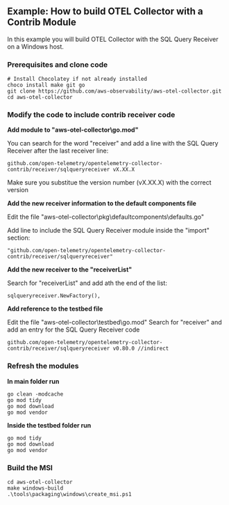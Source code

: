 ## Example: How to build OTEL Collector with a Contrib Module 

In this example you will build OTEL Collector with the SQL Query Receiver on a Windows host.  


### Prerequisites and clone code
```
# Install Chocolatey if not already installed 
choco install make git go 
git clone https://github.com/aws-observability/aws-otel-collector.git  
cd aws-otel-collector
```

### Modify the code to include contrib receiver code

**Add module to "aws-otel-collector\go.mod"**

You can search for the word "receiver" and add a line with the SQL Query Receiver after the last receiver line: 
```
github.com/open-telemetry/opentelemetry-collector-contrib/receiver/sqlqueryreceiver vX.XX.X
```
Make sure you substitue the version number (vX.XX.X) with the correct version 

**Add the new receiver information to the default components file**

Edit the file "aws-otel-collector\pkg\defaultcomponents\defaults.go"

Add line to include the SQL Query Receiver module inside the "import" section: 
```
"github.com/open-telemetry/opentelemetry-collector-contrib/receiver/sqlqueryreceiver"
```
**Add the new receiver to the "receiverList"**

Search for "receiverList" and add ath the end of the list: 
```
sqlqueryreceiver.NewFactory(),
```
**Add reference to the testbed file**

Edit the file "aws-otel-collector\testbed\go.mod"
Search for "receiver" and add an entry for the SQL Query Receiver code
```
github.com/open-telemetry/opentelemetry-collector-contrib/receiver/sqlqueryreceiver v0.80.0 //indirect
```

### Refresh the modules
**In main folder run**
```
go clean -modcache
go mod tidy
go mod download
go mod vendor
```
**Inside the testbed folder run**
```
go mod tidy
go mod download
go mod vendor
```

### Build the MSI

```
cd aws-otel-collector
make windows-build
.\tools\packaging\windows\create_msi.ps1 
```

